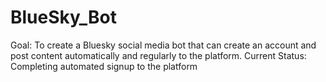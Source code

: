 # BlueSky_Bot

Goal: To create a Bluesky social media bot that can create an account and post content automatically and regularly to the platform.
Current Status: Completing automated signup to the platform
